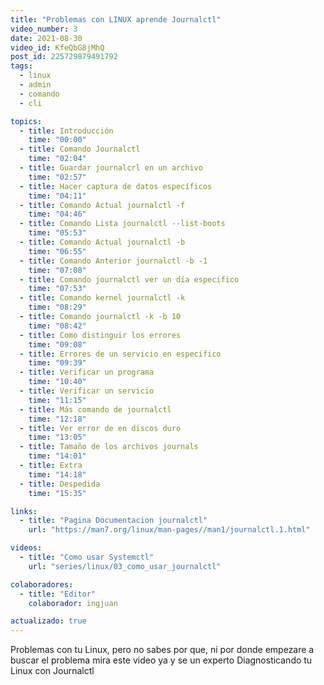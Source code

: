 ```yaml
---
title: "Problemas con LINUX aprende Journalctl"
video_number: 3
date: 2021-08-30
video_id: KfeQbG8jMhQ
post_id: 225729879491792
tags:
  - linux
  - admin
  - comando
  - cli

topics:
  - title: Introducción
    time: "00:00"
  - title: Comando Journalctl
    time: "02:04"
  - title: Guardar journalcrl en un archivo
    time: "02:57"
  - title: Hacer captura de datos específicos
    time: "04:11"
  - title: Comando Actual journalctl -f
    time: "04:46"
  - title: Comando Lista journalctl --list-boots
    time: "05:53"
  - title: Comando Actual journalctl -b
    time: "06:55"
  - title: Comando Anterior journalctl -b -1
    time: "07:08"
  - title: Comando journalctl ver un día especifico
    time: "07:53"
  - title: Comando kernel journalctl -k
    time: "08:29"
  - title: Comando journalctl -k -b 10
    time: "08:42"
  - title: Como distinguir los errores
    time: "09:08"
  - title: Errores de un servicio en especifico
    time: "09:39"
  - title: Verificar un programa
    time: "10:40"
  - title: Verificar un servicio
    time: "11:15"
  - title: Más comando de journalctl
    time: "12:18"
  - title: Ver error de en discos duro
    time: "13:05"
  - title: Tamaño de los archivos journals
    time: "14:01"
  - title: Extra
    time: "14:18"
  - title: Despedida
    time: "15:35"

links:
  - title: "Pagina Documentacion journalctl"
    url: "https://man7.org/linux/man-pages//man1/journalctl.1.html"

videos:
  - title: "Como usar Systemctl"
    url: "series/linux/03_como_usar_journalctl"

colaboradores:
  - title: "Editor"
    colaborador: ingjuan

actualizado: true
---
```


Problemas con tu Linux, pero no sabes por que, ni por donde empezare a buscar el problema mira este video ya y se un experto Diagnosticando tu Linux con Journalctl
